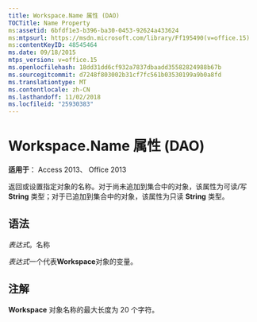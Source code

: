 ```yaml
---
title: Workspace.Name 属性 (DAO)
TOCTitle: Name Property
ms:assetid: 6bfdf1e3-b396-ba30-0453-92624a433624
ms:mtpsurl: https://msdn.microsoft.com/library/Ff195490(v=office.15)
ms:contentKeyID: 48545464
ms.date: 09/18/2015
mtps_version: v=office.15
ms.openlocfilehash: 18dd31dd6cf932a7837dbaadd35582824988b67b
ms.sourcegitcommit: d7248f803002b31cf7fc561b03530199a9b0a8fd
ms.translationtype: MT
ms.contentlocale: zh-CN
ms.lasthandoff: 11/02/2018
ms.locfileid: "25930383"
---
```

# <a name="workspacename-property-dao"></a>Workspace.Name 属性 (DAO)


**适用于**： Access 2013、 Office 2013

返回或设置指定对象的名称。对于尚未追加到集合中的对象，该属性为可读/写 **String** 类型；对于已追加到集合中的对象，该属性为只读 **String** 类型。

## <a name="syntax"></a>语法

*表达式*。名称

*表达式*一个代表**Workspace**对象的变量。

## <a name="remarks"></a>注解

**Workspace** 对象名称的最大长度为 20 个字符。

